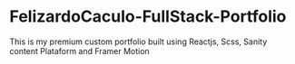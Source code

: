 # FelizardoCaculo-FullStack-Portfolio
This is my premium custom portfolio built using Reactjs, Scss, Sanity content Plataform and Framer Motion

